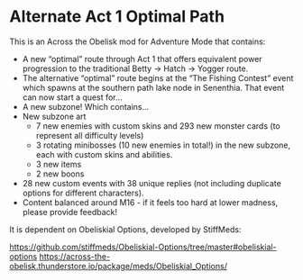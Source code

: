 # Alternate Act 1 Optimal Path

This is an Across the Obelisk mod for Adventure Mode that contains:

* A new “optimal” route through Act 1 that offers equivalent power progression to the traditional Betty -> Hatch -> Yogger route.
* The alternative “optimal” route begins at the “The Fishing Contest” event which spawns at the southern path lake node in Senenthia. That event can now start a quest for…
* A new subzone! Which contains…
* New subzone art
  * 7 new enemies with custom skins and 293 new monster cards (to represent all difficulty levels)
  * 3 rotating minibosses (10 new enemies in total!) in the new subzone, each with custom skins and abilities.
  * 3 new items
  * 2 new boons
* 28 new custom events with 38 unique replies (not including duplicate options for different characters).
* Content balanced around M16 - if it feels too hard at lower madness, please provide feedback!

It is dependent on Obeliskial Options, developed by StiffMeds:

https://github.com/stiffmeds/Obeliskial-Options/tree/master#obeliskial-options
https://across-the-obelisk.thunderstore.io/package/meds/Obeliskial_Options/

